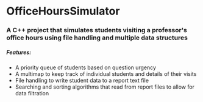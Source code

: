 # OfficeHoursSimulator
### A C++ project that simulates students visiting a professor's office hours using file handling and multiple data structures
##### Features:
- A priority queue of students based on question urgency
-	A multimap to keep track of individual students and details of their visits
-	File handling to write student data to a report text file
-	Searching and sorting algorithms that read from report files to allow for data filtration

